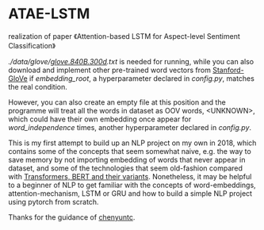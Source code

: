 # ATAE-LSTM
realization of paper 《Attention-based LSTM for Aspect-level Sentiment Classification》


*./data/glove/<a href="http://nlp.stanford.edu/data/glove.840B.300d.zip">glove.840B.300d</a>.txt* is needed for running, while you can also download and implement other pre-trained word vectors from <a href="https://nlp.stanford.edu/projects/glove/">Stanford-GloVe</a> if *embedding_root*, a hyperparameter declared in *config.py*, matches the real condition.


However, you can also create an empty file at this position and the programme will treat all the words in dataset as OOV words, $<$UNKNOWN$>$, which could have their own embedding once appear for *word_independence* times, another hyperparameter declared in *config.py*.


This is my first attempt to build up an NLP project on my own in 2018, which contains some of the concepts that seem somewhat naive, e.g. the way to save memory by not importing embedding of words that never appear in dataset, and some of the technologies that seem old-fashion compared with <a href="https://github.com/huggingface/transformers">Transformers, BERT and their variants</a>. Nonetheless, it may be helpful to a beginner of NLP to get familiar with the concepts of word-embeddings, attention-mechanism, LSTM or GRU and how to build a simple NLP project using pytorch from scratch.


Thanks for the guidance of <a href="https://github.com/chenyuntc/pytorch-book">chenyuntc</a>.